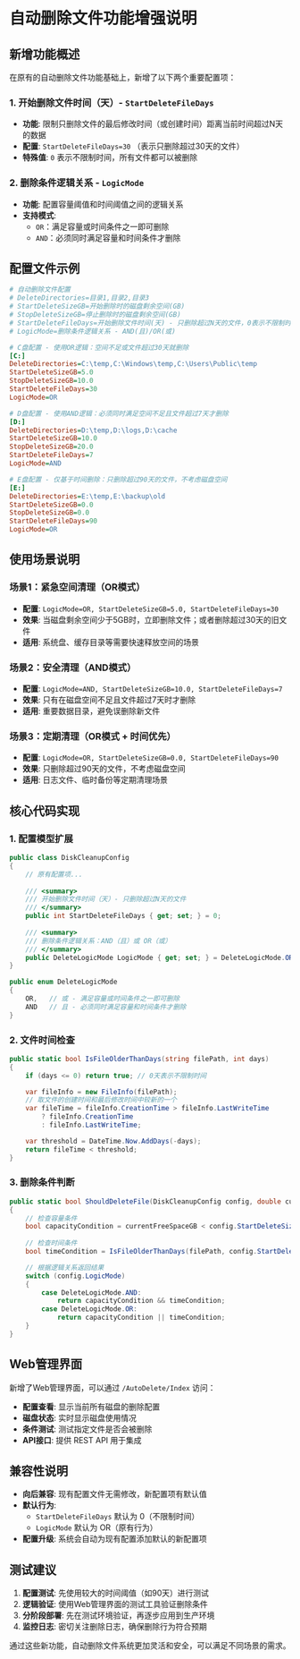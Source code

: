 # 自动删除文件功能增强说明

## 新增功能概述

在原有的自动删除文件功能基础上，新增了以下两个重要配置项：

### 1. 开始删除文件时间（天）- `StartDeleteFileDays`
- **功能**: 限制只删除文件的最后修改时间（或创建时间）距离当前时间超过N天的数据
- **配置**: `StartDeleteFileDays=30` （表示只删除超过30天的文件）
- **特殊值**: `0` 表示不限制时间，所有文件都可以被删除

### 2. 删除条件逻辑关系 - `LogicMode`
- **功能**: 配置容量阈值和时间阈值之间的逻辑关系
- **支持模式**:
  - `OR`：满足容量或时间条件之一即可删除
  - `AND`：必须同时满足容量和时间条件才删除

## 配置文件示例

```ini
# 自动删除文件配置
# DeleteDirectories=目录1,目录2,目录3
# StartDeleteSizeGB=开始删除时的磁盘剩余空间(GB)
# StopDeleteSizeGB=停止删除时的磁盘剩余空间(GB)
# StartDeleteFileDays=开始删除文件时间(天) - 只删除超过N天的文件，0表示不限制时间
# LogicMode=删除条件逻辑关系 - AND(且)/OR(或)

# C盘配置 - 使用OR逻辑：空间不足或文件超过30天就删除
[C:]
DeleteDirectories=C:\temp,C:\Windows\temp,C:\Users\Public\temp
StartDeleteSizeGB=5.0
StopDeleteSizeGB=10.0
StartDeleteFileDays=30
LogicMode=OR

# D盘配置 - 使用AND逻辑：必须同时满足空间不足且文件超过7天才删除
[D:]
DeleteDirectories=D:\temp,D:\logs,D:\cache
StartDeleteSizeGB=10.0
StopDeleteSizeGB=20.0
StartDeleteFileDays=7
LogicMode=AND

# E盘配置 - 仅基于时间删除：只删除超过90天的文件，不考虑磁盘空间
[E:]
DeleteDirectories=E:\temp,E:\backup\old
StartDeleteSizeGB=0.0
StopDeleteSizeGB=0.0
StartDeleteFileDays=90
LogicMode=OR
```

## 使用场景说明

### 场景1：紧急空间清理（OR模式）
- **配置**: `LogicMode=OR, StartDeleteSizeGB=5.0, StartDeleteFileDays=30`
- **效果**: 当磁盘剩余空间少于5GB时，立即删除文件；或者删除超过30天的旧文件
- **适用**: 系统盘、缓存目录等需要快速释放空间的场景

### 场景2：安全清理（AND模式）
- **配置**: `LogicMode=AND, StartDeleteSizeGB=10.0, StartDeleteFileDays=7`
- **效果**: 只有在磁盘空间不足且文件超过7天时才删除
- **适用**: 重要数据目录，避免误删除新文件

### 场景3：定期清理（OR模式 + 时间优先）
- **配置**: `LogicMode=OR, StartDeleteSizeGB=0.0, StartDeleteFileDays=90`
- **效果**: 只删除超过90天的文件，不考虑磁盘空间
- **适用**: 日志文件、临时备份等定期清理场景

## 核心代码实现

### 1. 配置模型扩展
```csharp
public class DiskCleanupConfig
{
    // 原有配置项...
    
    /// <summary>
    /// 开始删除文件时间（天）- 只删除超过N天的文件
    /// </summary>
    public int StartDeleteFileDays { get; set; } = 0;
    
    /// <summary>
    /// 删除条件逻辑关系：AND（且）或 OR（或）
    /// </summary>
    public DeleteLogicMode LogicMode { get; set; } = DeleteLogicMode.OR;
}

public enum DeleteLogicMode
{
    OR,   // 或 - 满足容量或时间条件之一即可删除
    AND   // 且 - 必须同时满足容量和时间条件才删除
}
```

### 2. 文件时间检查
```csharp
public static bool IsFileOlderThanDays(string filePath, int days)
{
    if (days <= 0) return true; // 0天表示不限制时间

    var fileInfo = new FileInfo(filePath);
    // 取文件的创建时间和最后修改时间中较新的一个
    var fileTime = fileInfo.CreationTime > fileInfo.LastWriteTime 
        ? fileInfo.CreationTime 
        : fileInfo.LastWriteTime;

    var threshold = DateTime.Now.AddDays(-days);
    return fileTime < threshold;
}
```

### 3. 删除条件判断
```csharp
public static bool ShouldDeleteFile(DiskCleanupConfig config, double currentFreeSpaceGB, string filePath)
{
    // 检查容量条件
    bool capacityCondition = currentFreeSpaceGB < config.StartDeleteSizeGB;
    
    // 检查时间条件
    bool timeCondition = IsFileOlderThanDays(filePath, config.StartDeleteFileDays);

    // 根据逻辑关系返回结果
    switch (config.LogicMode)
    {
        case DeleteLogicMode.AND:
            return capacityCondition && timeCondition;
        case DeleteLogicMode.OR:
            return capacityCondition || timeCondition;
    }
}
```

## Web管理界面

新增了Web管理界面，可以通过 `/AutoDelete/Index` 访问：

- **配置查看**: 显示当前所有磁盘的删除配置
- **磁盘状态**: 实时显示磁盘使用情况
- **条件测试**: 测试指定文件是否会被删除
- **API接口**: 提供 REST API 用于集成

## 兼容性说明

- **向后兼容**: 现有配置文件无需修改，新配置项有默认值
- **默认行为**: 
  - `StartDeleteFileDays` 默认为 0（不限制时间）
  - `LogicMode` 默认为 OR（原有行为）
- **配置升级**: 系统会自动为现有配置添加默认的新配置项

## 测试建议

1. **配置测试**: 先使用较大的时间阈值（如90天）进行测试
2. **逻辑验证**: 使用Web管理界面的测试工具验证删除条件
3. **分阶段部署**: 先在测试环境验证，再逐步应用到生产环境
4. **监控日志**: 密切关注删除日志，确保删除行为符合预期

通过这些新功能，自动删除文件系统更加灵活和安全，可以满足不同场景的需求。

